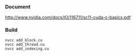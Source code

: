 ### Document

http://www.nvidia.com/docs/IO/116711/sc11-cuda-c-basics.pdf


### Build

```
nvcc add_block.cu
nvcc add_thread.cu
nvcc add_indexing.cu
```
